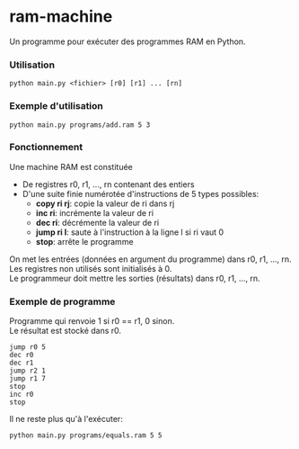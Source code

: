 # ram-machine

Un programme pour exécuter des programmes RAM en Python.

### Utilisation

```shell
python main.py <fichier> [r0] [r1] ... [rn]
```

### Exemple d'utilisation

```shell
python main.py programs/add.ram 5 3
```

### Fonctionnement

Une machine RAM est constituée

- De registres r0, r1, ..., rn contenant des entiers
- D'une suite finie numérotée d'instructions de 5 types possibles:
  - **copy ri rj**: copie la valeur de ri dans rj
  - **inc ri**: incrémente la valeur de ri
  - **dec ri**: décrémente la valeur de ri
  - **jump ri l**: saute à l'instruction à la ligne l si ri vaut 0
  - **stop**: arrête le programme

On met les entrées (données en argument du programme) dans r0, r1, ..., rn. Les registres non utilisés sont initialisés à 0.  
Le programmeur doit mettre les sorties (résultats) dans r0, r1, ..., rn.

### Exemple de programme

Programme qui renvoie 1 si r0 == r1, 0 sinon.  
Le résultat est stocké dans r0.

```
jump r0 5
dec r0
dec r1
jump r2 1
jump r1 7
stop
inc r0
stop
```

Il ne reste plus qu'à l'exécuter:

```shell
python main.py programs/equals.ram 5 5
```
